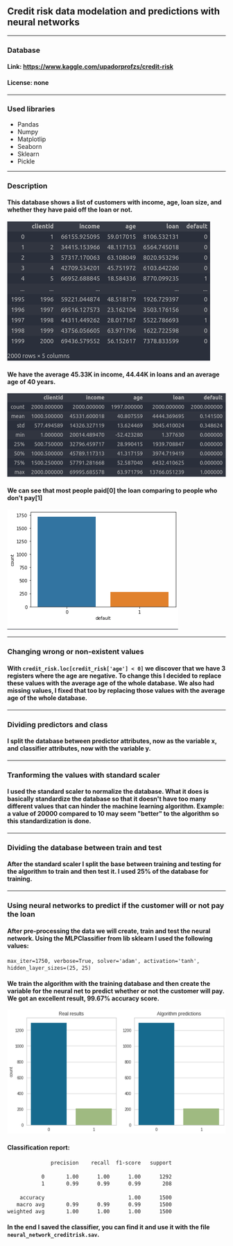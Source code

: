 ## Credit risk data modelation and predictions with neural networks

---

### Database

#### Link: https://www.kaggle.com/upadorprofzs/credit-risk
#### License: none

---

### Used libraries

- Pandas
- Numpy
- Matplotlip
- Seaborn
- Sklearn
- Pickle
---

### Description

#### This database shows a list of customers with income, age, loan size, and whether they have paid off the loan or not.
<img src='images/creditrisk.png'>

#### We have the average 45.33K in income, 44.44K in loans and an average age of 40 years.
<img src='images/de.png'>

#### We can see that most people paid[0] the loan comparing to people who don't pay[1]
<img src='images/def.png'>

---

### Changing wrong or non-existent values

#### With `credit_risk.loc[credit_risk['age'] < 0]` we discover that we have 3 registers where the age are negative. To change this I decided to replace these values with the average age of the whole database. We also had missing values, I fixed that too by replacing those values with the average age of the whole database.

---

### Dividing predictors and class

#### I split the database between predictor attributes, now as the variable x, and classifier attributes, now with the variable y.

---

### Tranforming the values with standard scaler

#### I used the standard scaler to normalize the database. What it does is basically standardize the database so that it doesn't have too many different values that can hinder the machine learning algorithm. Example: a value of 20000 compared to 10 may seem "better" to the algorithm so this standardization is done.

---

### Dividing the database between train and test

#### After the standard scaler I split the base between training and testing for the algorithm to train and then test it. I used 25% of the database for training.

---

### Using neural networks to predict if the customer will or not pay the loan

#### After pre-processing the data we will create, train and test the neural network. Using the MLPClassifier from lib sklearn I used the following values:
```
max_iter=1750, verbose=True, solver='adam', activation='tanh', hidden_layer_sizes=(25, 25)
```
#### We train the algorithm with the training database and then create the variable for the neural net to predict whether or not the customer will pay. We got an excellent result, 99.67% accuracy score.
<img src='images/res.png'>

#### Classification report:
```
              precision    recall  f1-score   support

           0       1.00      1.00      1.00      1292
           1       0.99      0.99      0.99       208

    accuracy                           1.00      1500
   macro avg       0.99      0.99      0.99      1500
weighted avg       1.00      1.00      1.00      1500
```

#### In the end I saved the classifier, you can find it and use it with the file `neural_network_creditrisk.sav`.
